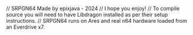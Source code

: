 // SRPGN64 Made by epixjava - 2024 
// I hope you enjoy! 
// To compile source you will need to have Libdragon installed as per their setup instructions. 
// SRPGN64 runs on Ares and real n64 hardware loaded from an Everdrive x7.
